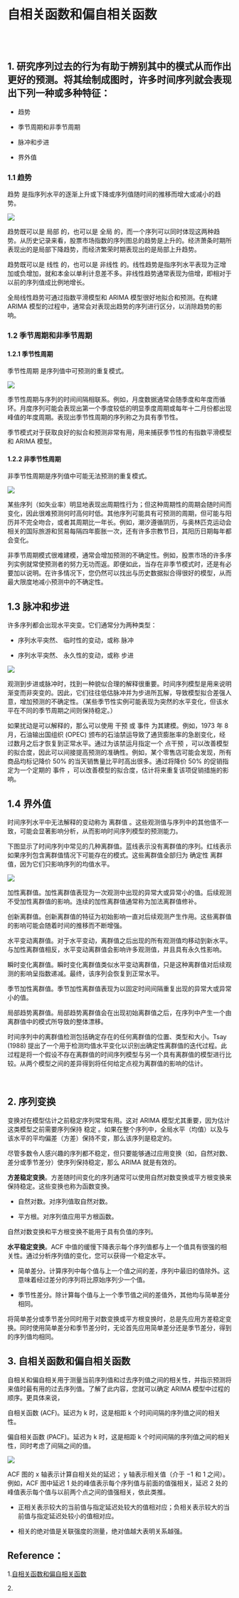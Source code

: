 # 自相关函数和偏自相关函数

<br>
<br>

## 1. 研究序列过去的行为有助于辨别其中的模式从而作出更好的预测。将其绘制成图时，许多时间序列就会表现出下列一种或多种特征：

- 趋势

- 季节周期和非季节周期

- 脉冲和步进

- 界外值

### 1.1 趋势

趋势 是指序列水平的逐渐上升或下降或序列值随时间的推移而增大或减小的趋势。

![](https://www.ibm.com/support/knowledgecenter/zh/SS3RA7_sub/modeler_mainhelp_client_ddita/components/images/trend01.jpg)

趋势既可以是 局部 的，也可以是 全局 的，而一个序列可以同时体现这两种趋势。从历史记录来看，股票市场指数的序列图总的趋势是上升的。经济萧条时期所表现出的是局部下降趋势，而经济繁荣时期表现出的是局部上升趋势。

趋势既可以是 线性 的，也可以是 非线性 的。线性趋势是指序列水平表现为正增加或负增加，就和本金以单利计息差不多。非线性趋势通常表现为倍增，即相对于以前的序列值成比例地增长。

全局线性趋势可通过指数平滑模型和 ARIMA 模型很好地拟合和预测。在构建 ARIMA 模型的过程中，通常会对表现出趋势的序列进行区分，以消除趋势的影响。

### 1.2 季节周期和非季节周期

#### 1.2.1 季节性周期

季节性周期 是序列值中可预测的重复模式。

![](https://www.ibm.com/support/knowledgecenter/zh/SS3RA7_sub/modeler_mainhelp_client_ddita/components/images/season.jpg)

季节性周期与序列的时间间隔相联系。例如，月度数据通常会随季度和年度而循环。月度序列可能会表现出第一个季度较低的明显季度周期或每年十二月份都出现峰值的年度周期。表现出季节性周期的序列称之为具有季节性。

季节模式对于获取良好的拟合和预测非常有用，用来捕获季节性的有指数平滑模型和 ARIMA 模型。

#### 1.2.2 非季节性周期

非季节性周期是序列值中可能无法预测的重复模式。

![](https://www.ibm.com/support/knowledgecenter/zh/SS3RA7_sub/modeler_mainhelp_client_ddita/components/images/cycle.jpg)

某些序列（如失业率）明显地表现出周期性行为；但这种周期性的周期会随时间而变化，因此很难预测何时高何时低。其他序列可能具有可预测的周期，但可能与阳历并不完全吻合，或者其周期比一年长。例如，潮汐遵循阴历，与奥林匹克运动会相关的国际旅游和贸易每隔四年膨胀一次，还有许多宗教节日，其阳历日期每年都会变化。

非季节周期模式很难建模，通常会增加预测的不确定性。例如，股票市场的许多序列实例就常使预测者的努力无功而返。即便如此，当存在非季节模式时，还是有必要加以说明。在许多情况下，您仍然可以找出与历史数据拟合得很好的模型，从而最大限度地减小预测中的不确定性。

## 1.3 脉冲和步进

许多序列都会出现水平突变。它们通常分为两种类型：

- 序列水平突然、 临时性的变动，或称 脉冲

- 序列水平突然、 永久性的变动，或称 步进

![](https://www.ibm.com/support/knowledgecenter/zh/SS3RA7_sub/modeler_mainhelp_client_ddita/components/images/pulse.jpg)

观测到步进或脉冲时，找到一种貌似合理的解释很重要。时间序列模型是用来说明渐变而非突变的。因此，它们往往低估脉冲并为步进所瓦解，导致模型拟合差强人意，增加预测的不确定性。（某些季节性实例可能表现为突然的水平变化，但该水平在不同的季节周期之间则保持稳定。）

如果扰动是可以解释的，那么可以使用 干预 或 事件 为其建模。例如，1973 年 8 月，石油输出国组织 (OPEC) 颁布的石油禁运导致了通货膨胀率的急剧变化，经过数月之后才恢复到正常水平。通过为该禁运月指定一个 点干预 ，可以改善模型的拟合度，因此可以间接提高预测的准确性。例如，某个零售店可能会发现，所有商品均标记降价 50% 的当天销售量比平时高出很多。通过将降价 50% 的促销指定为一个定期的 事件 ，可以改善模型的拟合度，估计将来重复该项促销措施的影响。

## 1.4 界外值

时间序列水平中无法解释的变动称为 离群值 。这些观测值与序列中的其他值不一致，可能会显著影响分析，从而影响时间序列模型的预测能力。

下图显示了时间序列中常见的几种离群值。蓝线表示没有离群值的序列。红线表示如果序列包含离群值情况下可能存在的模式。这些离群值全部归为 确定性 离群值，因为它们只影响序列的均值水平。

![](https://www.ibm.com/support/knowledgecenter/zh/SS3RA7_sub/modeler_mainhelp_client_ddita/clementine/images/tsoutliers.jpg)

加性离群值。加性离群值表现为一次观测中出现的异常大或异常小的值。后续观测不受加性离群值的影响。连续的加性离群值通常称为加法离群值修补。

创新离群值。创新离群值的特征为初始影响一直对后续观测产生作用。这些离群值的影响可能会随着时间的推移而不断增强。

水平变动离群值。对于水平变动，离群值之后出现的所有观测值均移动到新水平。与加性离群值相反，水平变动离群值会影响许多观测值，并且具有永久性影响。

瞬时变化离群值。瞬时变化离群值类似水平变动离群值，只是这种离群值对后续观测的影响呈指数递减。最终，该序列会恢复到正常水平。

季节加性离群值。季节加性离群值表现为以固定时间间隔重复出现的异常大或异常小的值。

局部趋势离群值。局部趋势离群值会在出现初始离群值之后，在序列中产生一个由离群值中的模式所导致的整体漂移。

时间序列中的离群值检测包括确定存在的任何离群值的位置、类型和大小。Tsay (1988) 提出了一个用于检测均值水平变化以识别出确定性离群值的迭代过程。此过程是将一个假设不存在离群值的时间序列模型与另一个具有离群值的模型进行比较。从两个模型之间的差异得到将任何给定点视为离群值的影响的估计。

<br>

## 2. 序列变换

变换对在模型估计之前稳定序列常常有用。这对 ARIMA 模型尤其重要，因为估计这类模型之前需要序列保持 稳定 。如果在整个序列中，全局水平（均值）以及与该水平的平均偏差（方差）保持不变，那么该序列是稳定的。

尽管多数令人感兴趣的序列都不稳定，但只要能够通过应用变换（如，自然对数、差分或季节差分）使序列保持稳定，那么 ARIMA 就是有效的。

**方差稳定变换**。方差随时间变化的序列通常可以使用自然对数变换或平方根变换来保持稳定。这些变换也称为函数变换。

- 自然对数。对序列值取自然对数。

- 平方根。对序列值应用平方根函数。

自然对数变换和平方根变换不能用于具有负值的序列。

**水平稳定变换**。ACF 中值的缓慢下降表示每个序列值都与上一个值具有很强的相关性。通过分析序列值的变化，您可以获得一个稳定水平。

- 简单差分。计算序列中每个值与上一个值之间的差，序列中最旧的值除外。这意味着经过差分的序列将比原始序列少一个值。

- 季节性差分。除计算每个值与上一个季节值之间的差值外，其他均与简单差分相同。

将简单差分或季节差分同时用于对数变换或平方根变换时，总是先应用方差稳定变换。同时使用简单差分和季节差分时，无论首先应用简单差分还是季节差分，得到的序列值均相同。



## 3. 自相关函数和偏自相关函数

自相关和偏自相关用于测量当前序列值和过去序列值之间的相关性，并指示预测将来值时最有用的过去序列值。了解了此内容，您就可以确定 ARIMA 模型中过程的顺序。更具体来说，

自相关函数 (ACF)。延迟为 k 时，这是相距 k 个时间间隔的序列值之间的相关性。

偏自相关函数 (PACF)。延迟为 k 时，这是相距 k 个时间间隔的序列值之间的相关性，同时考虑了间隔之间的值。

![](https://www.ibm.com/support/knowledgecenter/zh/SS3RA7_sub/modeler_mainhelp_client_ddita/components/images/ex5_sv4.jpg)

ACF 图的 x 轴表示计算自相关处的延迟； y 轴表示相关值（介于 −1 和 1 之间）。例如，ACF 图中延迟 1 处的峰值表示每个序列值与前面的值强相关，延迟 2 处的峰值表示每个值与以前两个点之间的值强相关，依此类推。

- 正相关表示较大的当前值与指定延迟处较大的值相对应；负相关表示较大的当前值与指定延迟处较小的值相对应。

- 相关的绝对值是关联强度的测量，绝对值越大表明关系越强。

## Reference：

1.[自相关函数和偏自相关函数](https://www.ibm.com/support/knowledgecenter/zh/SS3RA7_sub/modeler_mainhelp_client_ddita/components/dt/timeseries_acf_pacf.html)

2.[]()